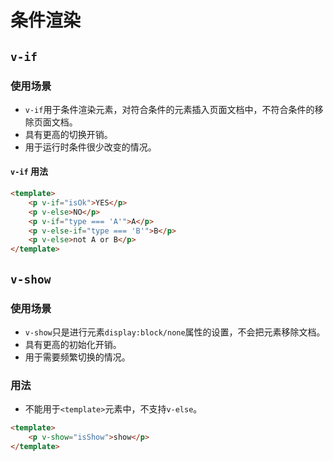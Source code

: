 # 条件渲染
## `v-if`
### 使用场景
* `v-if`用于条件渲染元素，对符合条件的元素插入页面文档中，不符合条件的移除页面文档。
* 具有更高的切换开销。
* 用于运行时条件很少改变的情况。
#### `v-if` 用法
```html
<template>
	<p v-if="isOk">YES</p>
	<p v-else>NO</p>
	<p v-if="type === 'A'">A</p>
	<p v-else-if="type === 'B'">B</p>
	<p v-else>not A or B</p>
</template>
```

## `v-show` 
### 使用场景
* `v-show`只是进行元素`display:block/none`属性的设置，不会把元素移除文档。
* 具有更高的初始化开销。
* 用于需要频繁切换的情况。
### 用法
* 不能用于`<template>`元素中，不支持`v-else`。
```html
<template>
	<p v-show="isShow">show</p>
</template>
```

